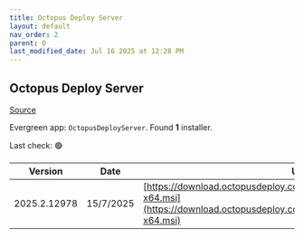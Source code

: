```yaml
---
title: Octopus Deploy Server
layout: default
nav_order: 2
parent: O
last_modified_date: Jul 16 2025 at 12:28 PM
---
```


## Octopus Deploy Server

[Source](https://octopus.com/)

Evergreen app: `OctopusDeployServer`. Found **1** installer.

Last check: 🟢

| Version      | Date      | URI                                                                                                                                                |
| ------------ | --------- | -------------------------------------------------------------------------------------------------------------------------------------------------- |
| 2025.2.12978 | 15/7/2025 | [https://download.octopusdeploy.com/octopus/Octopus.2025.2.12978-x64.msi](https://download.octopusdeploy.com/octopus/Octopus.2025.2.12978-x64.msi) |

